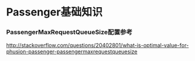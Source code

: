 Passenger基础知识
===============================

### PassengerMaxRequestQueueSize配置参考
http://stackoverflow.com/questions/20402801/what-is-optimal-value-for-phusion-passenger-passengermaxrequestqueuesize
